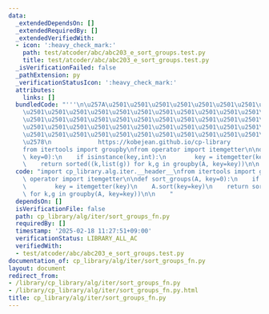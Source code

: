 ```yaml
---
data:
  _extendedDependsOn: []
  _extendedRequiredBy: []
  _extendedVerifiedWith:
  - icon: ':heavy_check_mark:'
    path: test/atcoder/abc/abc203_e_sort_groups.test.py
    title: test/atcoder/abc/abc203_e_sort_groups.test.py
  _isVerificationFailed: false
  _pathExtension: py
  _verificationStatusIcon: ':heavy_check_mark:'
  attributes:
    links: []
  bundledCode: "'''\n\u257A\u2501\u2501\u2501\u2501\u2501\u2501\u2501\u2501\u2501\u2501\
    \u2501\u2501\u2501\u2501\u2501\u2501\u2501\u2501\u2501\u2501\u2501\u2501\u2501\
    \u2501\u2501\u2501\u2501\u2501\u2501\u2501\u2501\u2501\u2501\u2501\u2501\u2501\
    \u2501\u2501\u2501\u2501\u2501\u2501\u2501\u2501\u2501\u2501\u2501\u2501\u2501\
    \u2501\u2501\u2501\u2501\u2501\u2501\u2501\u2501\u2501\u2501\u2501\u2501\u2501\
    \u2578\n             https://kobejean.github.io/cp-library               \n'''\n\
    from itertools import groupby\nfrom operator import itemgetter\n\ndef sort_groups(A,\
    \ key=0):\n    if isinstance(key,int):\n        key = itemgetter(key)\n    A.sort(key=key)\n\
    \    return sorted((k,list(g)) for k,g in groupby(A, key=key))\n\n    \n"
  code: "import cp_library.alg.iter.__header__\nfrom itertools import groupby\nfrom\
    \ operator import itemgetter\n\ndef sort_groups(A, key=0):\n    if isinstance(key,int):\n\
    \        key = itemgetter(key)\n    A.sort(key=key)\n    return sorted((k,list(g))\
    \ for k,g in groupby(A, key=key))\n\n    "
  dependsOn: []
  isVerificationFile: false
  path: cp_library/alg/iter/sort_groups_fn.py
  requiredBy: []
  timestamp: '2025-02-18 11:27:51+09:00'
  verificationStatus: LIBRARY_ALL_AC
  verifiedWith:
  - test/atcoder/abc/abc203_e_sort_groups.test.py
documentation_of: cp_library/alg/iter/sort_groups_fn.py
layout: document
redirect_from:
- /library/cp_library/alg/iter/sort_groups_fn.py
- /library/cp_library/alg/iter/sort_groups_fn.py.html
title: cp_library/alg/iter/sort_groups_fn.py
---
```

